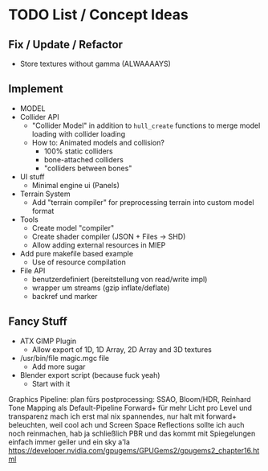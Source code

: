# TODO List / Concept Ideas

## Fix / Update / Refactor

- Store textures without gamma (ALWAAAAYS)


	
## Implement
- MODEL
- Collider API
	- "Collider Model" in addition to `hull_create` functions
	  to merge model loading with collider loading
	- How to: Animated models and collision?
		- 100% static colliders
		- bone-attached colliders
		- "colliders between bones"
- UI stuff
	- Minimal engine ui (Panels)
- Terrain System
	- Add "terrain compiler" for preprocessing terrain
		into custom model format
- Tools
	- Create model "compiler"
	- Create shader compiler (JSON + Files → SHD)
	- Allow adding external resources in MIEP
- Add pure makefile based example
	- Use of resource compilation
- File API
	- benutzerdefiniert (bereitstellung von read/write impl)
	- wrapper um streams (gzip inflate/deflate)
	- backref und marker

## Fancy Stuff
- ATX GIMP Plugin
	- Allow export of 1D, 1D Array, 2D Array and 3D textures
- /usr/bin/file magic.mgc file
	- Add more sugar
- Blender export script (because fuck yeah)
	- Start with it
	
Graphics Pipeline:
plan fürs postprocessing: SSAO, Bloom/HDR, Reinhard Tone Mapping als Default-Pipeline
Forward+ für mehr Licht pro Level
und transparenz mach ich erst mal nix spannendes, nur halt mit forward+ beleuchten, weil cool
ach und Screen Space Reflections sollte ich auch noch reinmachen, hab ja schließlich PBR und das kommt mit Spiegelungen einfach immer geiler
und ein sky a'la https://developer.nvidia.com/gpugems/GPUGems2/gpugems2_chapter16.html